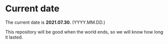 # Current date

The current date is **2021.07.30.** (YYYY.MM.DD.)

This repository will be good when the world ends, so we will know how long it lasted.